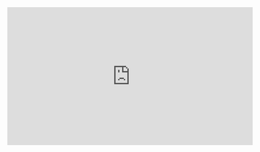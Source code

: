 <!--
.. title: Pezzaperry's 4gate glaives into 8 gate glaives + 2 immortals
.. slug: pezzaperrys-4gate-glaives-into-8-gate-glaives-+-2-immortals
.. date: 2020-07-08 07:11:59 UTC
.. tags: pvz, all-in, adept, immortal, 8gate
.. category: videos
.. link: https://www.youtube.com/watch?v=OHQfkEx76IE
.. description: 4 gate Glaives into... 8 gate glaives?!?! WITH 2 IMMORTALS?
.. type: text
.. author: pezzaperry
-->

<iframe width="560" height="315" src="https://www.youtube.com/embed/OHQfkEx76IE" frameborder="0" allow="accelerometer; autoplay; encrypted-media; gyroscope; picture-in-picture" allowfullscreen></iframe>
